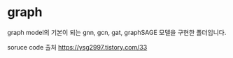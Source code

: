 # graph
graph model의 기본이 되는 gnn, gcn, gat, graphSAGE 모델을 구현한 폴더입니다.




soruce code 출처
https://ysg2997.tistory.com/33
